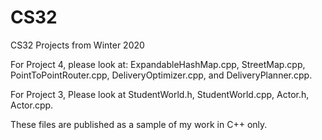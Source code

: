 # CS32
CS32 Projects from Winter 2020

For Project 4, please look at: ExpandableHashMap.cpp, StreetMap.cpp, PointToPointRouter.cpp, DeliveryOptimizer.cpp, and DeliveryPlanner.cpp. 


For Project 3, Please look at StudentWorld.h, StudentWorld.cpp, Actor.h, Actor.cpp.



These files are published as a sample of my work in C++ only. 
